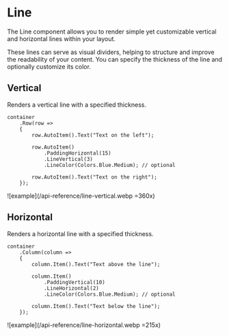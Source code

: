 # Line

The Line component allows you to render simple yet customizable vertical and horizontal lines within your layout. 

These lines can serve as visual dividers, helping to structure and improve the readability of your content. 
You can specify the thickness of the line and optionally customize its color.

## Vertical

Renders a vertical line with a specified thickness.

```c#{8-9}
container
    .Row(row =>
    {
        row.AutoItem().Text("Text on the left");
        
        row.AutoItem()
            .PaddingHorizontal(15)
            .LineVertical(3)
            .LineColor(Colors.Blue.Medium); // optional
        
        row.AutoItem().Text("Text on the right");
    });
```

![example](/api-reference/line-vertical.webp =360x)


## Horizontal

Renders a horizontal line with a specified thickness.

```c#{8-9}
container
    .Column(column =>
    {
        column.Item().Text("Text above the line");
        
        column.Item()
            .PaddingVertical(10)
            .LineHorizontal(2)
            .LineColor(Colors.Blue.Medium); // optional
        
        column.Item().Text("Text below the line");
    });
```

![example](/api-reference/line-horizontal.webp =215x)